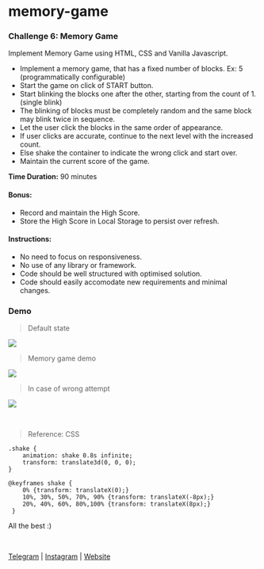 # memory-game

### Challenge 6: Memory Game

Implement Memory Game using HTML, CSS and Vanilla Javascript.

- Implement a memory game, that has a fixed number of blocks. Ex: 5 (programmatically configurable)
- Start the game on click of START button.
- Start blinking the blocks one after the other, starting from the count of 1. (single blink)
- The blinking of blocks must be completely random and the same block may blink twice in sequence.
- Let the user click the blocks in the same order of appearance.
- If user clicks are accurate, continue to the next level with the increased count.
- Else shake the container to indicate the wrong click and start over.
- Maintain the current score of the game.

**Time Duration:** 90 minutes

#### Bonus:

- Record and maintain the High Score.
- Store the High Score in Local Storage to persist over refresh.

#### Instructions:

- No need to focus on responsiveness.
- No use of any library or framework.
- Code should be well structured with optimised solution.
- Code should easily accomodate new requirements and minimal changes.

### Demo

> Default state

![](./images/1.png)

> Memory game demo

![](./images/2.gif)

> In case of wrong attempt

![](./images/3.gif)

<br />

> Reference: CSS

```
.shake {
    animation: shake 0.8s infinite;
    transform: translate3d(0, 0, 0);
}

@keyframes shake {
    0% {transform: translateX(0);}
    10%, 30%, 50%, 70%, 90% {transform: translateX(-8px);}
    20%, 40%, 60%, 80%,100% {transform: translateX(8px);}
 }
```

All the best :)

<br />

[Telegram](http://t.me/teamdevkode) | [Instagram](https://www.instagram.com/devkode.io/) | [Website](https://learn.devkode.io/)
